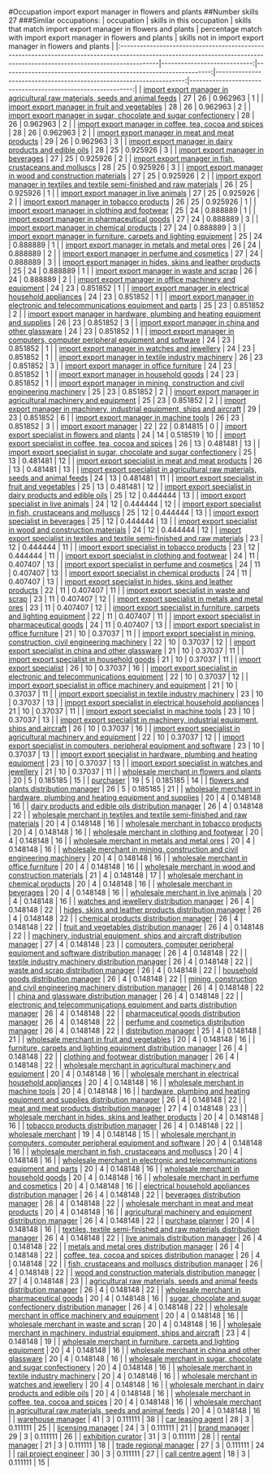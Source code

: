 #Occupation import export manager in flowers and plants
##Number skills 27
###Similar occupations:
| occupation                                                                                                                                                              |   skills in this occupation |   skills that match import export manager in flowers and plants |   percentage match with import export manager in flowers and plants |   skills not in import export manager in flowers and plants |
|:------------------------------------------------------------------------------------------------------------------------------------------------------------------------|----------------------------:|----------------------------------------------------------------:|--------------------------------------------------------------------:|------------------------------------------------------------:|
| [import export manager in agricultural raw materials, seeds and animal feeds](import_export_manager_in_agricultural_raw_materials,_seeds_and_animal_feeds.md)           |                          27 |                                                              26 |                                                            0.962963 |                                                           1 |
| [import export manager in fruit and vegetables](import_export_manager_in_fruit_and_vegetables.md)                                                                       |                          28 |                                                              26 |                                                            0.962963 |                                                           2 |
| [import export manager in sugar, chocolate and sugar confectionery](import_export_manager_in_sugar,_chocolate_and_sugar_confectionery.md)                               |                          28 |                                                              26 |                                                            0.962963 |                                                           2 |
| [import export manager in coffee, tea, cocoa and spices](import_export_manager_in_coffee,_tea,_cocoa_and_spices.md)                                                     |                          28 |                                                              26 |                                                            0.962963 |                                                           2 |
| [import export manager in meat and meat products](import_export_manager_in_meat_and_meat_products.md)                                                                   |                          29 |                                                              26 |                                                            0.962963 |                                                           3 |
| [import export manager in dairy products and edible oils](import_export_manager_in_dairy_products_and_edible_oils.md)                                                   |                          28 |                                                              25 |                                                            0.925926 |                                                           3 |
| [import export manager in beverages](import_export_manager_in_beverages.md)                                                                                             |                          27 |                                                              25 |                                                            0.925926 |                                                           2 |
| [import export manager in fish, crustaceans and molluscs](import_export_manager_in_fish,_crustaceans_and_molluscs.md)                                                   |                          28 |                                                              25 |                                                            0.925926 |                                                           3 |
| [import export manager in wood and construction materials](import_export_manager_in_wood_and_construction_materials.md)                                                 |                          27 |                                                              25 |                                                            0.925926 |                                                           2 |
| [import export manager in textiles and textile semi-finished and raw materials](import_export_manager_in_textiles_and_textile_semi-finished_and_raw_materials.md)       |                          26 |                                                              25 |                                                            0.925926 |                                                           1 |
| [import export manager in live animals](import_export_manager_in_live_animals.md)                                                                                       |                          27 |                                                              25 |                                                            0.925926 |                                                           2 |
| [import export manager in tobacco products](import_export_manager_in_tobacco_products.md)                                                                               |                          26 |                                                              25 |                                                            0.925926 |                                                           1 |
| [import export manager in clothing and footwear](import_export_manager_in_clothing_and_footwear.md)                                                                     |                          25 |                                                              24 |                                                            0.888889 |                                                           1 |
| [import export manager in pharmaceutical goods](import_export_manager_in_pharmaceutical_goods.md)                                                                       |                          27 |                                                              24 |                                                            0.888889 |                                                           3 |
| [import export manager in chemical products](import_export_manager_in_chemical_products.md)                                                                             |                          27 |                                                              24 |                                                            0.888889 |                                                           3 |
| [import export manager in furniture, carpets and lighting equipment](import_export_manager_in_furniture,_carpets_and_lighting_equipment.md)                             |                          25 |                                                              24 |                                                            0.888889 |                                                           1 |
| [import export manager in metals and metal ores](import_export_manager_in_metals_and_metal_ores.md)                                                                     |                          26 |                                                              24 |                                                            0.888889 |                                                           2 |
| [import export manager in perfume and cosmetics](import_export_manager_in_perfume_and_cosmetics.md)                                                                     |                          27 |                                                              24 |                                                            0.888889 |                                                           3 |
| [import export manager in hides, skins and leather products](import_export_manager_in_hides,_skins_and_leather_products.md)                                             |                          25 |                                                              24 |                                                            0.888889 |                                                           1 |
| [import export manager in waste and scrap](import_export_manager_in_waste_and_scrap.md)                                                                                 |                          26 |                                                              24 |                                                            0.888889 |                                                           2 |
| [import export manager in office machinery and equipment](import_export_manager_in_office_machinery_and_equipment.md)                                                   |                          24 |                                                              23 |                                                            0.851852 |                                                           1 |
| [import export manager in electrical household appliances](import_export_manager_in_electrical_household_appliances.md)                                                 |                          24 |                                                              23 |                                                            0.851852 |                                                           1 |
| [import export manager in electronic and telecommunications equipment and parts](import_export_manager_in_electronic_and_telecommunications_equipment_and_parts.md)     |                          25 |                                                              23 |                                                            0.851852 |                                                           2 |
| [import export manager in hardware, plumbing and heating equipment and supplies](import_export_manager_in_hardware,_plumbing_and_heating_equipment_and_supplies.md)     |                          26 |                                                              23 |                                                            0.851852 |                                                           3 |
| [import export manager in china and other glassware](import_export_manager_in_china_and_other_glassware.md)                                                             |                          24 |                                                              23 |                                                            0.851852 |                                                           1 |
| [import export manager in computers, computer peripheral equipment and software](import_export_manager_in_computers,_computer_peripheral_equipment_and_software.md)     |                          24 |                                                              23 |                                                            0.851852 |                                                           1 |
| [import export manager in watches and jewellery](import_export_manager_in_watches_and_jewellery.md)                                                                     |                          24 |                                                              23 |                                                            0.851852 |                                                           1 |
| [import export manager in textile industry machinery](import_export_manager_in_textile_industry_machinery.md)                                                           |                          26 |                                                              23 |                                                            0.851852 |                                                           3 |
| [import export manager in office furniture](import_export_manager_in_office_furniture.md)                                                                               |                          24 |                                                              23 |                                                            0.851852 |                                                           1 |
| [import export manager in household goods](import_export_manager_in_household_goods.md)                                                                                 |                          24 |                                                              23 |                                                            0.851852 |                                                           1 |
| [import export manager in mining, construction and civil engineering machinery](import_export_manager_in_mining,_construction_and_civil_engineering_machinery.md)       |                          25 |                                                              23 |                                                            0.851852 |                                                           2 |
| [import export manager in agricultural machinery and equipment](import_export_manager_in_agricultural_machinery_and_equipment.md)                                       |                          25 |                                                              23 |                                                            0.851852 |                                                           2 |
| [import export manager in machinery, industrial equipment, ships and aircraft](import_export_manager_in_machinery,_industrial_equipment,_ships_and_aircraft.md)         |                          29 |                                                              23 |                                                            0.851852 |                                                           6 |
| [import export manager in machine tools](import_export_manager_in_machine_tools.md)                                                                                     |                          26 |                                                              23 |                                                            0.851852 |                                                           3 |
| [import export manager](import_export_manager.md)                                                                                                                       |                          22 |                                                              22 |                                                            0.814815 |                                                           0 |
| [import export specialist in flowers and plants](import_export_specialist_in_flowers_and_plants.md)                                                                     |                          24 |                                                              14 |                                                            0.518519 |                                                          10 |
| [import export specialist in coffee, tea, cocoa and spices](import_export_specialist_in_coffee,_tea,_cocoa_and_spices.md)                                               |                          26 |                                                              13 |                                                            0.481481 |                                                          13 |
| [import export specialist in sugar, chocolate and sugar confectionery](import_export_specialist_in_sugar,_chocolate_and_sugar_confectionery.md)                         |                          25 |                                                              13 |                                                            0.481481 |                                                          12 |
| [import export specialist in meat and meat products](import_export_specialist_in_meat_and_meat_products.md)                                                             |                          26 |                                                              13 |                                                            0.481481 |                                                          13 |
| [import export specialist in agricultural raw materials, seeds and animal feeds](import_export_specialist_in_agricultural_raw_materials,_seeds_and_animal_feeds.md)     |                          24 |                                                              13 |                                                            0.481481 |                                                          11 |
| [import export specialist in fruit and vegetables](import_export_specialist_in_fruit_and_vegetables.md)                                                                 |                          25 |                                                              13 |                                                            0.481481 |                                                          12 |
| [import export specialist in dairy products and edible oils](import_export_specialist_in_dairy_products_and_edible_oils.md)                                             |                          25 |                                                              12 |                                                            0.444444 |                                                          13 |
| [import export specialist in live animals](import_export_specialist_in_live_animals.md)                                                                                 |                          24 |                                                              12 |                                                            0.444444 |                                                          12 |
| [import export specialist in  fish, crustaceans and molluscs](import_export_specialist_in__fish,_crustaceans_and_molluscs.md)                                           |                          25 |                                                              12 |                                                            0.444444 |                                                          13 |
| [import export specialist in beverages](import_export_specialist_in_beverages.md)                                                                                       |                          25 |                                                              12 |                                                            0.444444 |                                                          13 |
| [import export specialist in wood and construction materials](import_export_specialist_in_wood_and_construction_materials.md)                                           |                          24 |                                                              12 |                                                            0.444444 |                                                          12 |
| [import export specialist in textiles and textile semi-finished and raw materials](import_export_specialist_in_textiles_and_textile_semi-finished_and_raw_materials.md) |                          23 |                                                              12 |                                                            0.444444 |                                                          11 |
| [import export specialist in tobacco products](import_export_specialist_in_tobacco_products.md)                                                                         |                          23 |                                                              12 |                                                            0.444444 |                                                          11 |
| [import export specialist in clothing and footwear](import_export_specialist_in_clothing_and_footwear.md)                                                               |                          24 |                                                              11 |                                                            0.407407 |                                                          13 |
| [import export specialist in perfume and cosmetics](import_export_specialist_in_perfume_and_cosmetics.md)                                                               |                          24 |                                                              11 |                                                            0.407407 |                                                          13 |
| [import export specialist in chemical products](import_export_specialist_in_chemical_products.md)                                                                       |                          24 |                                                              11 |                                                            0.407407 |                                                          13 |
| [import export specialist in hides, skins and leather products](import_export_specialist_in_hides,_skins_and_leather_products.md)                                       |                          22 |                                                              11 |                                                            0.407407 |                                                          11 |
| [import export specialist in waste and scrap](import_export_specialist_in_waste_and_scrap.md)                                                                           |                          23 |                                                              11 |                                                            0.407407 |                                                          12 |
| [import export specialist in metals and metal ores](import_export_specialist_in_metals_and_metal_ores.md)                                                               |                          23 |                                                              11 |                                                            0.407407 |                                                          12 |
| [import export specialist in furniture, carpets and lighting equipment](import_export_specialist_in_furniture,_carpets_and_lighting_equipment.md)                       |                          22 |                                                              11 |                                                            0.407407 |                                                          11 |
| [import export specialist in pharmaceutical goods](import_export_specialist_in_pharmaceutical_goods.md)                                                                 |                          24 |                                                              11 |                                                            0.407407 |                                                          13 |
| [import export specialist in office furniture](import_export_specialist_in_office_furniture.md)                                                                         |                          21 |                                                              10 |                                                            0.37037  |                                                          11 |
| [import export specialist in mining, construction, civil engineering machinery](import_export_specialist_in_mining,_construction,_civil_engineering_machinery.md)       |                          22 |                                                              10 |                                                            0.37037  |                                                          12 |
| [import export specialist in china and other glassware](import_export_specialist_in_china_and_other_glassware.md)                                                       |                          21 |                                                              10 |                                                            0.37037  |                                                          11 |
| [import export specialist in household goods](import_export_specialist_in_household_goods.md)                                                                           |                          21 |                                                              10 |                                                            0.37037  |                                                          11 |
| [import export specialist](import_export_specialist.md)                                                                                                                 |                          26 |                                                              10 |                                                            0.37037  |                                                          16 |
| [import export specialist in electronic and telecommunications equipment](import_export_specialist_in_electronic_and_telecommunications_equipment.md)                   |                          22 |                                                              10 |                                                            0.37037  |                                                          12 |
| [import export specialist in office machinery and equipment](import_export_specialist_in_office_machinery_and_equipment.md)                                             |                          21 |                                                              10 |                                                            0.37037  |                                                          11 |
| [import export specialist in textile industry machinery](import_export_specialist_in_textile_industry_machinery.md)                                                     |                          23 |                                                              10 |                                                            0.37037  |                                                          13 |
| [import export specialist in electrical household appliances](import_export_specialist_in_electrical_household_appliances.md)                                           |                          21 |                                                              10 |                                                            0.37037  |                                                          11 |
| [import export specialist in machine tools](import_export_specialist_in_machine_tools.md)                                                                               |                          23 |                                                              10 |                                                            0.37037  |                                                          13 |
| [import export specialist in machinery, industrial equipment, ships and aircraft](import_export_specialist_in_machinery,_industrial_equipment,_ships_and_aircraft.md)   |                          26 |                                                              10 |                                                            0.37037  |                                                          16 |
| [import export specialist in agricultural machinery and equipment](import_export_specialist_in_agricultural_machinery_and_equipment.md)                                 |                          22 |                                                              10 |                                                            0.37037  |                                                          12 |
| [import export specialist in computers, peripheral equipment and software](import_export_specialist_in_computers,_peripheral_equipment_and_software.md)                 |                          23 |                                                              10 |                                                            0.37037  |                                                          13 |
| [import export specialist in hardware, plumbing and heating equipment](import_export_specialist_in_hardware,_plumbing_and_heating_equipment.md)                         |                          23 |                                                              10 |                                                            0.37037  |                                                          13 |
| [import export specialist in watches and jewellery](import_export_specialist_in_watches_and_jewellery.md)                                                               |                          21 |                                                              10 |                                                            0.37037  |                                                          11 |
| [wholesale merchant in flowers and plants](wholesale_merchant_in_flowers_and_plants.md)                                                                                 |                          20 |                                                               5 |                                                            0.185185 |                                                          15 |
| [purchaser](purchaser.md)                                                                                                                                               |                          19 |                                                               5 |                                                            0.185185 |                                                          14 |
| [flowers and plants distribution manager](flowers_and_plants_distribution_manager.md)                                                                                   |                          26 |                                                               5 |                                                            0.185185 |                                                          21 |
| [wholesale merchant in hardware, plumbing and heating equipment and supplies](wholesale_merchant_in_hardware,_plumbing_and_heating_equipment_and_supplies.md)           |                          20 |                                                               4 |                                                            0.148148 |                                                          16 |
| [dairy products and edible oils distribution manager](dairy_products_and_edible_oils_distribution_manager.md)                                                           |                          26 |                                                               4 |                                                            0.148148 |                                                          22 |
| [wholesale merchant in textiles and textile semi-finished and raw materials](wholesale_merchant_in_textiles_and_textile_semi-finished_and_raw_materials.md)             |                          20 |                                                               4 |                                                            0.148148 |                                                          16 |
| [wholesale merchant in tobacco products](wholesale_merchant_in_tobacco_products.md)                                                                                     |                          20 |                                                               4 |                                                            0.148148 |                                                          16 |
| [wholesale merchant in clothing and footwear](wholesale_merchant_in_clothing_and_footwear.md)                                                                           |                          20 |                                                               4 |                                                            0.148148 |                                                          16 |
| [wholesale merchant in metals and metal ores](wholesale_merchant_in_metals_and_metal_ores.md)                                                                           |                          20 |                                                               4 |                                                            0.148148 |                                                          16 |
| [wholesale merchant in mining, construction and civil engineering machinery](wholesale_merchant_in_mining,_construction_and_civil_engineering_machinery.md)             |                          20 |                                                               4 |                                                            0.148148 |                                                          16 |
| [wholesale merchant in office furniture](wholesale_merchant_in_office_furniture.md)                                                                                     |                          20 |                                                               4 |                                                            0.148148 |                                                          16 |
| [wholesale merchant in wood and construction materials](wholesale_merchant_in_wood_and_construction_materials.md)                                                       |                          21 |                                                               4 |                                                            0.148148 |                                                          17 |
| [wholesale merchant in chemical products](wholesale_merchant_in_chemical_products.md)                                                                                   |                          20 |                                                               4 |                                                            0.148148 |                                                          16 |
| [wholesale merchant in beverages](wholesale_merchant_in_beverages.md)                                                                                                   |                          20 |                                                               4 |                                                            0.148148 |                                                          16 |
| [wholesale merchant in live animals](wholesale_merchant_in_live_animals.md)                                                                                             |                          20 |                                                               4 |                                                            0.148148 |                                                          16 |
| [watches and jewellery distribution manager](watches_and_jewellery_distribution_manager.md)                                                                             |                          26 |                                                               4 |                                                            0.148148 |                                                          22 |
| [hides, skins and leather products distribution manager](hides,_skins_and_leather_products_distribution_manager.md)                                                     |                          26 |                                                               4 |                                                            0.148148 |                                                          22 |
| [chemical products distribution manager](chemical_products_distribution_manager.md)                                                                                     |                          26 |                                                               4 |                                                            0.148148 |                                                          22 |
| [fruit and vegetables distribution manager](fruit_and_vegetables_distribution_manager.md)                                                                               |                          26 |                                                               4 |                                                            0.148148 |                                                          22 |
| [machinery, industrial equipment, ships and aircraft distribution manager](machinery,_industrial_equipment,_ships_and_aircraft_distribution_manager.md)                 |                          27 |                                                               4 |                                                            0.148148 |                                                          23 |
| [computers, computer peripheral equipment and software distribution manager](computers,_computer_peripheral_equipment_and_software_distribution_manager.md)             |                          26 |                                                               4 |                                                            0.148148 |                                                          22 |
| [textile industry machinery distribution manager](textile_industry_machinery_distribution_manager.md)                                                                   |                          26 |                                                               4 |                                                            0.148148 |                                                          22 |
| [waste and scrap distribution manager](waste_and_scrap_distribution_manager.md)                                                                                         |                          26 |                                                               4 |                                                            0.148148 |                                                          22 |
| [household goods distribution manager](household_goods_distribution_manager.md)                                                                                         |                          26 |                                                               4 |                                                            0.148148 |                                                          22 |
| [mining, construction and civil engineering machinery distribution manager](mining,_construction_and_civil_engineering_machinery_distribution_manager.md)               |                          26 |                                                               4 |                                                            0.148148 |                                                          22 |
| [china and glassware distribution manager](china_and_glassware_distribution_manager.md)                                                                                 |                          26 |                                                               4 |                                                            0.148148 |                                                          22 |
| [electronic and telecommunications equipment and parts distribution manager](electronic_and_telecommunications_equipment_and_parts_distribution_manager.md)             |                          26 |                                                               4 |                                                            0.148148 |                                                          22 |
| [pharmaceutical goods distribution manager](pharmaceutical_goods_distribution_manager.md)                                                                               |                          26 |                                                               4 |                                                            0.148148 |                                                          22 |
| [perfume and cosmetics distribution manager](perfume_and_cosmetics_distribution_manager.md)                                                                             |                          26 |                                                               4 |                                                            0.148148 |                                                          22 |
| [distribution manager](distribution_manager.md)                                                                                                                         |                          25 |                                                               4 |                                                            0.148148 |                                                          21 |
| [wholesale merchant in fruit and vegetables](wholesale_merchant_in_fruit_and_vegetables.md)                                                                             |                          20 |                                                               4 |                                                            0.148148 |                                                          16 |
| [furniture, carpets and lighting equipment distribution manager](furniture,_carpets_and_lighting_equipment_distribution_manager.md)                                     |                          26 |                                                               4 |                                                            0.148148 |                                                          22 |
| [clothing and footwear distribution manager](clothing_and_footwear_distribution_manager.md)                                                                             |                          26 |                                                               4 |                                                            0.148148 |                                                          22 |
| [wholesale merchant in agricultural machinery and equipment](wholesale_merchant_in_agricultural_machinery_and_equipment.md)                                             |                          20 |                                                               4 |                                                            0.148148 |                                                          16 |
| [wholesale merchant in electrical household appliances](wholesale_merchant_in_electrical_household_appliances.md)                                                       |                          20 |                                                               4 |                                                            0.148148 |                                                          16 |
| [wholesale merchant in machine tools](wholesale_merchant_in_machine_tools.md)                                                                                           |                          20 |                                                               4 |                                                            0.148148 |                                                          16 |
| [hardware, plumbing and heating equipment and supplies distribution manager](hardware,_plumbing_and_heating_equipment_and_supplies_distribution_manager.md)             |                          26 |                                                               4 |                                                            0.148148 |                                                          22 |
| [meat and meat products distribution manager](meat_and_meat_products_distribution_manager.md)                                                                           |                          27 |                                                               4 |                                                            0.148148 |                                                          23 |
| [wholesale merchant in hides, skins and leather products](wholesale_merchant_in_hides,_skins_and_leather_products.md)                                                   |                          20 |                                                               4 |                                                            0.148148 |                                                          16 |
| [tobacco products distribution manager](tobacco_products_distribution_manager.md)                                                                                       |                          26 |                                                               4 |                                                            0.148148 |                                                          22 |
| [wholesale merchant](wholesale_merchant.md)                                                                                                                             |                          19 |                                                               4 |                                                            0.148148 |                                                          15 |
| [wholesale merchant in computers, computer peripheral equipment and software](wholesale_merchant_in_computers,_computer_peripheral_equipment_and_software.md)           |                          20 |                                                               4 |                                                            0.148148 |                                                          16 |
| [wholesale merchant in fish, crustaceans and molluscs](wholesale_merchant_in_fish,_crustaceans_and_molluscs.md)                                                         |                          20 |                                                               4 |                                                            0.148148 |                                                          16 |
| [wholesale merchant in electronic and telecommunications equipment and parts](wholesale_merchant_in_electronic_and_telecommunications_equipment_and_parts.md)           |                          20 |                                                               4 |                                                            0.148148 |                                                          16 |
| [wholesale merchant in household goods](wholesale_merchant_in_household_goods.md)                                                                                       |                          20 |                                                               4 |                                                            0.148148 |                                                          16 |
| [wholesale merchant in perfume and cosmetics](wholesale_merchant_in_perfume_and_cosmetics.md)                                                                           |                          20 |                                                               4 |                                                            0.148148 |                                                          16 |
| [electrical household appliances distribution manager](electrical_household_appliances_distribution_manager.md)                                                         |                          26 |                                                               4 |                                                            0.148148 |                                                          22 |
| [beverages distribution manager](beverages_distribution_manager.md)                                                                                                     |                          26 |                                                               4 |                                                            0.148148 |                                                          22 |
| [wholesale merchant in meat and meat products](wholesale_merchant_in_meat_and_meat_products.md)                                                                         |                          20 |                                                               4 |                                                            0.148148 |                                                          16 |
| [agricultural machinery and equipment distribution manager](agricultural_machinery_and_equipment_distribution_manager.md)                                               |                          26 |                                                               4 |                                                            0.148148 |                                                          22 |
| [purchase planner](purchase_planner.md)                                                                                                                                 |                          20 |                                                               4 |                                                            0.148148 |                                                          16 |
| [textiles, textile semi-finished and raw materials distribution manager](textiles,_textile_semi-finished_and_raw_materials_distribution_manager.md)                     |                          26 |                                                               4 |                                                            0.148148 |                                                          22 |
| [live animals distribution manager](live_animals_distribution_manager.md)                                                                                               |                          26 |                                                               4 |                                                            0.148148 |                                                          22 |
| [metals and metal ores distribution manager](metals_and_metal_ores_distribution_manager.md)                                                                             |                          26 |                                                               4 |                                                            0.148148 |                                                          22 |
| [coffee, tea, cocoa and spices distribution manager](coffee,_tea,_cocoa_and_spices_distribution_manager.md)                                                             |                          26 |                                                               4 |                                                            0.148148 |                                                          22 |
| [fish, crustaceans and molluscs distribution manager](fish,_crustaceans_and_molluscs_distribution_manager.md)                                                           |                          26 |                                                               4 |                                                            0.148148 |                                                          22 |
| [wood and construction materials distribution manager](wood_and_construction_materials_distribution_manager.md)                                                         |                          27 |                                                               4 |                                                            0.148148 |                                                          23 |
| [agricultural raw materials, seeds and animal feeds distribution manager](agricultural_raw_materials,_seeds_and_animal_feeds_distribution_manager.md)                   |                          26 |                                                               4 |                                                            0.148148 |                                                          22 |
| [wholesale merchant in pharmaceutical goods](wholesale_merchant_in_pharmaceutical_goods.md)                                                                             |                          20 |                                                               4 |                                                            0.148148 |                                                          16 |
| [sugar, chocolate and sugar confectionery distribution manager](sugar,_chocolate_and_sugar_confectionery_distribution_manager.md)                                       |                          26 |                                                               4 |                                                            0.148148 |                                                          22 |
| [wholesale merchant in office machinery and equipment](wholesale_merchant_in_office_machinery_and_equipment.md)                                                         |                          20 |                                                               4 |                                                            0.148148 |                                                          16 |
| [wholesale merchant in waste and scrap](wholesale_merchant_in_waste_and_scrap.md)                                                                                       |                          20 |                                                               4 |                                                            0.148148 |                                                          16 |
| [wholesale merchant in machinery, industrial equipment, ships and aircraft](wholesale_merchant_in_machinery,_industrial_equipment,_ships_and_aircraft.md)               |                          23 |                                                               4 |                                                            0.148148 |                                                          19 |
| [wholesale merchant in furniture, carpets and lighting equipment](wholesale_merchant_in_furniture,_carpets_and_lighting_equipment.md)                                   |                          20 |                                                               4 |                                                            0.148148 |                                                          16 |
| [wholesale merchant in china and other glassware](wholesale_merchant_in_china_and_other_glassware.md)                                                                   |                          20 |                                                               4 |                                                            0.148148 |                                                          16 |
| [wholesale merchant in sugar, chocolate and sugar confectionery](wholesale_merchant_in_sugar,_chocolate_and_sugar_confectionery.md)                                     |                          20 |                                                               4 |                                                            0.148148 |                                                          16 |
| [wholesale merchant in textile industry machinery](wholesale_merchant_in_textile_industry_machinery.md)                                                                 |                          20 |                                                               4 |                                                            0.148148 |                                                          16 |
| [wholesale merchant in watches and jewellery](wholesale_merchant_in_watches_and_jewellery.md)                                                                           |                          20 |                                                               4 |                                                            0.148148 |                                                          16 |
| [wholesale merchant in dairy products and edible oils](wholesale_merchant_in_dairy_products_and_edible_oils.md)                                                         |                          20 |                                                               4 |                                                            0.148148 |                                                          16 |
| [wholesale merchant in coffee, tea, cocoa and spices](wholesale_merchant_in_coffee,_tea,_cocoa_and_spices.md)                                                           |                          20 |                                                               4 |                                                            0.148148 |                                                          16 |
| [wholesale merchant in agricultural raw materials, seeds and animal feeds](wholesale_merchant_in_agricultural_raw_materials,_seeds_and_animal_feeds.md)                 |                          20 |                                                               4 |                                                            0.148148 |                                                          16 |
| [warehouse manager](warehouse_manager.md)                                                                                                                               |                          41 |                                                               3 |                                                            0.111111 |                                                          38 |
| [car leasing agent](car_leasing_agent.md)                                                                                                                               |                          28 |                                                               3 |                                                            0.111111 |                                                          25 |
| [licensing manager](licensing_manager.md)                                                                                                                               |                          24 |                                                               3 |                                                            0.111111 |                                                          21 |
| [brand manager](brand_manager.md)                                                                                                                                       |                          29 |                                                               3 |                                                            0.111111 |                                                          26 |
| [exhibition curator](exhibition_curator.md)                                                                                                                             |                          31 |                                                               3 |                                                            0.111111 |                                                          28 |
| [rental manager](rental_manager.md)                                                                                                                                     |                          21 |                                                               3 |                                                            0.111111 |                                                          18 |
| [trade regional manager](trade_regional_manager.md)                                                                                                                     |                          27 |                                                               3 |                                                            0.111111 |                                                          24 |
| [rail project engineer](rail_project_engineer.md)                                                                                                                       |                          30 |                                                               3 |                                                            0.111111 |                                                          27 |
| [call centre agent](call_centre_agent.md)                                                                                                                               |                          18 |                                                               3 |                                                            0.111111 |                                                          15 |
